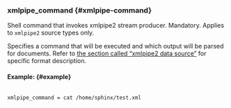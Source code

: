### xmlpipe_command {#xmlpipe-command}

Shell command that invokes xmlpipe2 stream producer. Mandatory. Applies to `xmlpipe2` source types only.

Specifies a command that will be executed and which output will be parsed for documents. Refer to [the section called “xmlpipe2 data source”](../../xmlpipe2_data_source.md) for specific format description.

#### Example: {#example}

```

xmlpipe_command = cat /home/sphinx/test.xml

```
